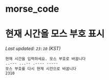 # morse_code
# 현재 시간을 모스 부호 표시
<!-- MORSE_TIME_START -->
_Last updated: `23:10` (KST)_

```
현재 시간을 입력하세요. 모스 부호로 바꿉니다
..--- ...-- .---- -----
모스 부호를 다시 현재 시간으로 바꿉니다
2310
```
<!-- MORSE_TIME_END -->
